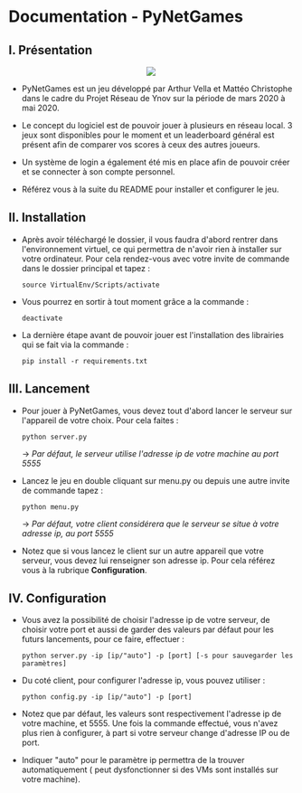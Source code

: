 # Documentation - PyNetGames

## I. Présentation
<p align="center">
<img src="https://i.imgur.com/2SgPE1H.png">
</p>

- PyNetGames est un jeu développé par Arthur Vella et Mattéo Christophe dans le cadre du Projet Réseau de Ynov sur la période de mars 2020 à mai 2020. 

- Le concept du logiciel est de pouvoir jouer à plusieurs en réseau local. 3 jeux sont disponibles pour le moment et un leaderboard général est présent afin de comparer vos scores à ceux des autres joueurs.

- Un système de login a également été mis en place afin de pouvoir créer et se connecter à son compte personnel.

- Référez vous à la suite du README pour installer et configurer le jeu.

## II. Installation

- Après avoir téléchargé le dossier, il vous faudra d'abord rentrer dans l'environnement virtuel, ce qui permettra de n'avoir rien à installer sur votre ordinateur. Pour cela rendez-vous avec votre invite de commande dans le dossier principal et tapez :
    ```
    source VirtualEnv/Scripts/activate
    ```

- Vous pourrez en sortir à tout moment grâce a la commande :
    ```
    deactivate
    ```

- La dernière étape avant de pouvoir jouer est l'installation des librairies qui se fait via la commande :
    ```
    pip install -r requirements.txt
    ```

## III. Lancement

- Pour jouer à PyNetGames, vous devez tout d'abord lancer le serveur sur l'appareil de votre choix. Pour cela faites :

    ```
    python server.py
    ```
    -> *Par défaut, le serveur utilise l'adresse ip de votre machine au port 5555*

- Lancez le jeu en double cliquant sur menu.py ou depuis une autre invite de commande tapez :

    ```
    python menu.py
    ```
    -> *Par défaut, votre client considérera que le serveur se situe à votre adresse ip, au port 5555*

- Notez que si vous lancez le client sur un autre appareil que votre serveur, vous devez lui renseigner son adresse ip.
Pour cela référez vous à la rubrique **Configuration**.

## IV. Configuration

- Vous avez la possibilité de choisir l'adresse ip de votre serveur, de choisir votre port et aussi de garder des valeurs par défaut pour les futurs lancements, pour ce faire, effectuer :
    ```
    python server.py -ip [ip/"auto"] -p [port] [-s pour sauvegarder les paramètres]
    ```

- Du coté client, pour configurer l'adresse ip, vous pouvez utiliser :

    ```
    python config.py -ip [ip/"auto"] -p [port]
    ```
- Notez que par défaut, les valeurs sont respectivement l'adresse ip de votre machine, et 5555. Une fois la commande effectué, vous n'avez plus rien à configurer, à part si votre serveur change d'adresse IP ou de port.

- Indiquer "auto" pour le paramètre ip permettra de la trouver automatiquement ( peut dysfonctionner si des VMs sont installés sur votre machine).
